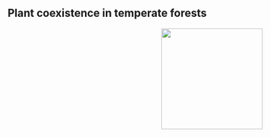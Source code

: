 ## Plant coexistence in temperate forests

<img src="https://jaredjbeck.github.io/hylodesmumcoexistence.jpg" width="200" align="right">
